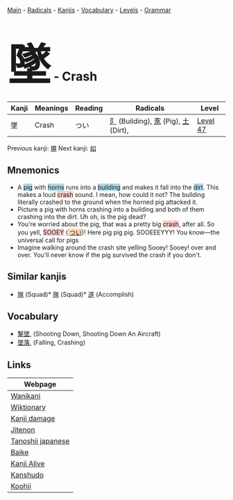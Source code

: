 <style> bigfont {font-size: 100px}</style>
[Main](../index.md) -
[Radicals](../radicals.md) -
[Kanjis](../kanjis.md) -
[Vocabulary](../vocabulary.md) -
[Levels](../levels.md) -
[Grammar](../grammar.md)
# <bigfont> 墜</bigfont> - Crash 

| Kanji | Meanings | Reading | Radicals | Level |
| --- | --- | --- | --- | --- |
| 墜 | Crash | つい | [阝](../radicals/阝.md) (Building), [豕](../radicals/豕.md) (Pig), [土](../radicals/土.md) (Dirt),  | [Level 47](../levels/wk_level47.md) |

Previous kanji: [塀](塀.md) Next kanji: [如](如.md) 

## Mnemonics
 * A <span style="background-color:#ADD8E6"> pig</span> with <span style="background-color:#ADD8E6"> horns</span> runs into a <span style="background-color:#ADD8E6"> building</span> and makes it fall into the <span style="background-color:#ADD8E6"> dirt</span>. This makes a loud <span style="background-color:#ffcccb"> crash</span> sound. I mean, how could it not? The building literally crashed to the ground when the horned pig attacked it.
* Picture a pig with horns crashing into a building and both of them crashing into the dirt. Uh oh, is the pig dead?
* You're worried about the pig, that was a pretty big <span style="background-color:#ffcccb"> crash</span>, after all. So you yell, <span style="background-color:#ffcccb"> SOOEY</span> (<span style="background-color:#fed8b1"> [つい](https://jisho.org/search/つい)</span>)! Here pig pig pig. SOOEEEYYY! You know—the universal call for pigs
* Imagine walking around the crash site yelling Sooey! Sooey! over and over. You'll never know if the pig survived the crash if you don't.


## Similar kanjis
 * [隊](隊.md) (Squad)* [隊](隊.md) (Squad)* [遂](遂.md) (Accomplish)


## Vocabulary
 * [撃墜](../vocabulary/墜.md), (Shooting Down, Shooting Down An Aircraft)
* [墜落](../vocabulary/墜.md), (Falling, Crashing)



## Links 

| Webpage |
| --- |
| [Wanikani          ](https://www.wanikani.com/kanji/墜) |
| [Wiktionary        ](https://en.wiktionary.org/wiki/墜) |
| [Kanji damage      ](http://www.kanjidamage.com/kanji/search?utf8=✓&q=墜) |
| [Jitenon           ](https://jitenon.com/kanji/墜) |
| [Tanoshii japanese ](https://www.tanoshiijapanese.com/dictionary/kanji.cfm?k=墜) |
| [Baike             ](https://baike.baidu.com/item/墜) |
| [Kanji Alive       ](https://app.kanjialive.com/墜) |
| [Kanshudo          ](https://www.kanshudo.com/searchmn?q=墜) |
| [Koohii            ](https://kanji.koohii.com/study/kanji/墜) |
